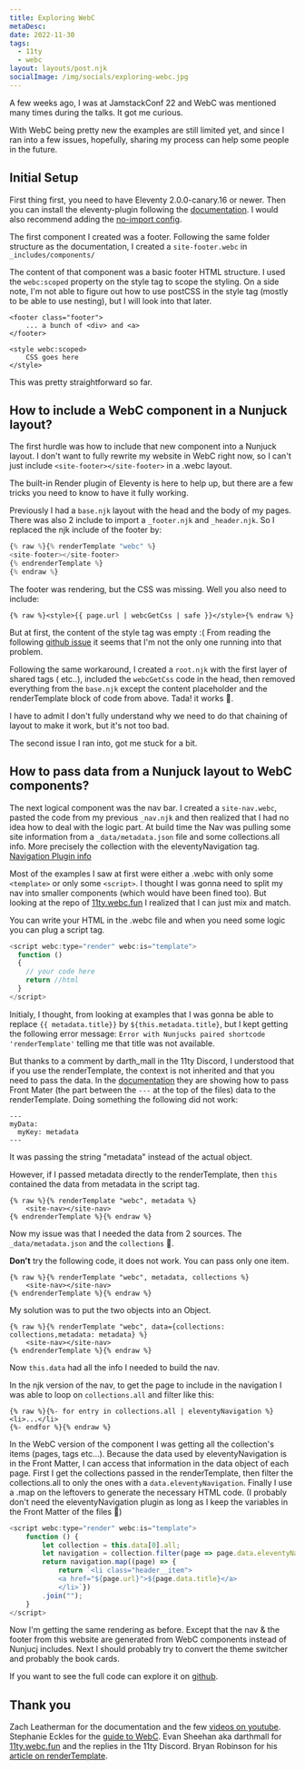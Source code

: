 ```yaml
---
title: Exploring WebC
metaDesc:
date: 2022-11-30
tags:
  - 11ty
  - webc
layout: layouts/post.njk
socialImage: /img/socials/exploring-webc.jpg
---
```


A few weeks ago, I was at JamstackConf 22 and WebC was mentioned many times during the talks. It got me curious.

With WebC being pretty new the examples are still limited yet, and since I ran into a few issues, hopefully, sharing my process can help some people in the future.

## Initial Setup

First thing first, you need to have Eleventy 2.0.0-canary.16 or newer. Then you can install the eleventy-plugin following the [documentation](https://www.11ty.dev/docs/languages/webc/#installation). I would also recommend adding the [no-import config](https://www.11ty.dev/docs/languages/webc/#global-no-import-components).

The first component I created was a footer. Following the same folder structure as the documentation, I created a `site-footer.webc` in `_includes/components/`

The content of that component was a basic footer HTML structure. I used the `webc:scoped` property on the style tag to scope the styling. On a side note, I'm not able to figure out how to use postCSS in the style tag (mostly to be able to use nesting), but I will look into that later.

```
<footer class="footer">
    ... a bunch of <div> and <a>
</footer>

<style webc:scoped>
    CSS goes here
</style>
```

This was pretty straightforward so far.

## How to include a WebC component in a Nunjuck layout?

The first hurdle was how to include that new component into a Nunjuck layout. I don't want to fully rewrite my website in WebC right now, so I can't just include `<site-footer></site-footer>` in a .webc layout.

The built-in Render plugin of Eleventy is here to help up, but there are a few tricks you need to know to have it fully working.

Previously I had a `base.njk` layout with the head and the body of my pages. There was also 2 include to import a `_footer.njk` and `_header.njk`. So I replaced the njk include of the footer by:

```javascript
{% raw %}{% renderTemplate "webc" %}
<site-footer></site-footer>
{% endrenderTemplate %}
{% endraw %}
```

The footer was rendering, but the CSS was missing.
Well you also need to include:

```
{% raw %}<style>{{ page.url | webcGetCss | safe }}</style>{% endraw %}
```

But at first, the content of the style tag was empty :(
From reading the following [github issue](https://github.com/11ty/eleventy-plugin-webc/issues/11) it seems that I'm not the only one running into that problem.

Following the same workaround, I created a `root.njk` with the first layer of shared tags (<head> etc..), included the `webcGetCss` code in the head, then removed everything from the `base.njk` except the content placeholder and the renderTemplate block of code from above. Tada! it works 🥳.

I have to admit I don't fully understand why we need to do that chaining of layout to make it work, but it's not too bad.

The second issue I ran into, got me stuck for a bit.

## How to pass data from a Nunjuck layout to WebC components?

The next logical component was the nav bar. I created a `site-nav.webc`, pasted the code from my previous `_nav.njk` and then realized that I had no idea how to deal with the logic part. At build time the Nav was pulling some site information from a `_data/metadata.json` file and some collections.all info. More precisely the collection with the eleventyNavigation tag. [Navigation Plugin info](https://www.11ty.dev/docs/plugins/navigation/)

Most of the examples I saw at first were either a .webc with only some `<template>` or only some `<script>`. I thought I was gonna need to split my nav into smaller components (which would have been fined too). But looking at the repo of [11ty.webc.fun](https://github.com/darthmall/11ty.webc.fun) I realized that I can just mix and match.

You can write your HTML in the .webc file and when you need some logic you can plug a script tag.

```javascript
<script webc:type="render" webc:is="template">
  function ()
  {
    // your code here
    return //html
  }
</script>
```

Initialy, I thought, from looking at examples that I was gonna be able to replace `{{ metadata.title}}` by `${this.metadata.title}`, but I kept getting the following error message: `Error with Nunjucks paired shortcode 'renderTemplate'` telling me that title was not available.

But thanks to a comment by darth_mall in the 11ty Discord, I understood that if you use the renderTemplate, the context is not inherited and that you need to pass the data. In the [documentation](https://www.11ty.dev/docs/plugins/render/#pass-in-data) they are showing how to pass Front Mater (the part between the `---` at the top of the files) data to the renderTemplate. Doing something the following did not work:

```
---
myData:
  myKey: metadata
---
```

It was passing the string "metadata" instead of the actual object.

However, if I passed metadata directly to the renderTemplate, then `this` contained the data from metadata in the script tag.

```
{% raw %}{% renderTemplate "webc", metadata %}
    <site-nav></site-nav>
{% endrenderTemplate %}{% endraw %}
```

Now my issue was that I needed the data from 2 sources. The `_data/metadata.json` and the `collections` 🥺.

**Don't** try the following code, it does not work. You can pass only one item.

```
{% raw %}{% renderTemplate "webc", metadata, collections %}
    <site-nav></site-nav>
{% endrenderTemplate %}{% endraw %}
```

My solution was to put the two objects into an Object.

```
{% raw %}{% renderTemplate "webc", data={collections: collections,metadata: metadata} %}
    <site-nav></site-nav>
{% endrenderTemplate %}{% endraw %}
```

Now `this.data` had all the info I needed to build the nav.

In the njk version of the nav, to get the page to include in the navigation I was able to loop on `collections.all` and filter like this:

```
{% raw %}{%- for entry in collections.all | eleventyNavigation %}
<li>...</li>
{%- endfor %}{% endraw %}
```

In the WebC version of the component I was getting all the collection's items (pages, tags etc...). Because the data used by eleventyNavigation is in the Front Matter, I can access that information in the data object of each page. First I get the collections passed in the renderTemplate, then filter the collections.all to only the ones with a `data.eleventyNavigation`. Finally I use a .map on the leftovers to generate the necessary HTML code. (I probably don't need the eleventyNavigation plugin as long as I keep the variables in the Front Matter of the files 🤔)

```javascript
<script webc:type="render" webc:is="template">
    function () {
        let collection = this.data[0].all;
        let navigation = collection.filter(page => page.data.eleventyNavigation)
        return navigation.map((page) => {
            return `<li class="header__item">
            <a href="${page.url}">${page.data.title}</a>
            </li>`})
        .join("");
    }
</script>
```

Now I'm getting the same rendering as before. Except that the nav & the footer from this website are generated from WebC components instead of Nunjucj includes. Next I should probably try to convert the theme switcher and probably the book cards.

If you want to see the full code can explore it on [github](https://github.com/covallee/constant-11ty).

## Thank you

Zach Leatherman for the documentation and the few [videos on youtube](https://www.youtube.com/@EleventyVideo).
Stephanie Eckles for the [guide to WebC](https://11ty.rocks/posts/understanding-webc-features-and-concepts/).
Evan Sheehan aka darthmall for [11ty.webc.fun](https://11ty.webc.fun/) and the replies in the 11ty Discord.
Bryan Robinson for his [article on renderTemplate](https://bryanlrobinson.com/blog/11ty-second-11ty-the-render-plugin-part-1/).
